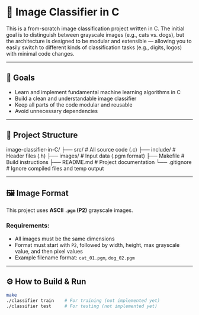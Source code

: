# 🧠 Image Classifier in C

This is a from-scratch image classification project written in C. The initial goal is to distinguish between grayscale images (e.g., cats vs. dogs), but the architecture is designed to be modular and extensible — allowing you to easily switch to different kinds of classification tasks (e.g., digits, logos) with minimal code changes.

---

## 🎯 Goals

- Learn and implement fundamental machine learning algorithms in C  
- Build a clean and understandable image classifier  
- Keep all parts of the code modular and reusable  
- Avoid unnecessary dependencies  

---

## 📁 Project Structure

image-classifier-in-C/
├── src/ # All source code (.c)
├── include/ # Header files (.h)
├── images/ # Input data (.pgm format)
├── Makefile # Build instructions
├── README.md # Project documentation
└── .gitignore # Ignore compiled files and temp output


---

## 🖼 Image Format

This project uses **ASCII `.pgm` (P2)** grayscale images.

### Requirements:
- All images must be the same dimensions
- Format must start with `P2`, followed by width, height, max grayscale value, and then pixel values
- Example filename format: `cat_01.pgm`, `dog_02.pgm`

---

## ⚙️ How to Build & Run

```bash
make
./classifier train    # For training (not implemented yet)
./classifier test     # For testing (not implemented yet)